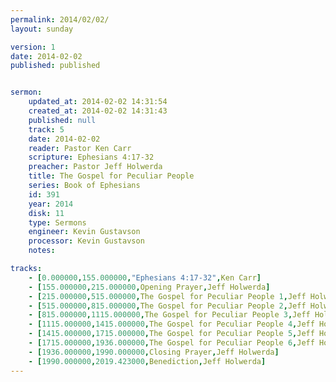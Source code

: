 ```yaml
---
permalink: 2014/02/02/
layout: sunday

version: 1
date: 2014-02-02
published: published


sermon:
    updated_at: 2014-02-02 14:31:54
    created_at: 2014-02-02 14:31:43
    published: null
    track: 5
    date: 2014-02-02
    reader: Pastor Ken Carr
    scripture: Ephesians 4:17-32
    preacher: Pastor Jeff Holwerda
    title: The Gospel for Peculiar People
    series: Book of Ephesians
    id: 391
    year: 2014
    disk: 11
    type: Sermons
    engineer: Kevin Gustavson
    processor: Kevin Gustavson
    notes: 

tracks:
    - [0.000000,155.000000,"Ephesians 4:17-32",Ken Carr]
    - [155.000000,215.000000,Opening Prayer,Jeff Holwerda]
    - [215.000000,515.000000,The Gospel for Peculiar People 1,Jeff Holwerda]
    - [515.000000,815.000000,The Gospel for Peculiar People 2,Jeff Holwerda]
    - [815.000000,1115.000000,The Gospel for Peculiar People 3,Jeff Holwerda]
    - [1115.000000,1415.000000,The Gospel for Peculiar People 4,Jeff Holwerda]
    - [1415.000000,1715.000000,The Gospel for Peculiar People 5,Jeff Holwerda]
    - [1715.000000,1936.000000,The Gospel for Peculiar People 6,Jeff Holwerda]
    - [1936.000000,1990.000000,Closing Prayer,Jeff Holwerda]
    - [1990.000000,2019.423000,Benediction,Jeff Holwerda]
---
```

